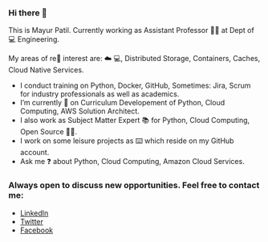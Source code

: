### Hi there 👋

<!--
**ramlaxman/ramlaxman** is a ✨ _special_ ✨ repository because its `README.md` (this file) appears on your GitHub profile.

Here are some ideas to get you started:
-->

This is Mayur Patil. Currently working as Assistant Professor :man_teacher: at Dept of :computer: Engineering. 

My areas of re:flashlight: interest are: :cloud: :computer:, Distributed Storage, Containers, Caches, Cloud Native Services. 

- I conduct training on Python, Docker, GitHub,  Sometimes: Jira, Scrum for industry professionals as well as academics.
- I’m currently :hammer: on Curriculum Developement of Python, Cloud Computing, AWS Solution Architect.
- I also work as Subject Matter Expert :books: for Python, Cloud Computing, Open Source :man_technologist:.
- I work on some leisure projects as :keyboard: which reside on my GitHub account.
- Ask me :question: about Python, Cloud Computing, Amazon Cloud Services.

### Always open to discuss new opportunities. Feel free to contact me:

- [LinkedIn](https://www.linkedin.com/in/mayurpatil7)
- [Twitter](https://twitter.com/RamMayur)
- [Facebook](https://www.facebook.com/RamMayur)
